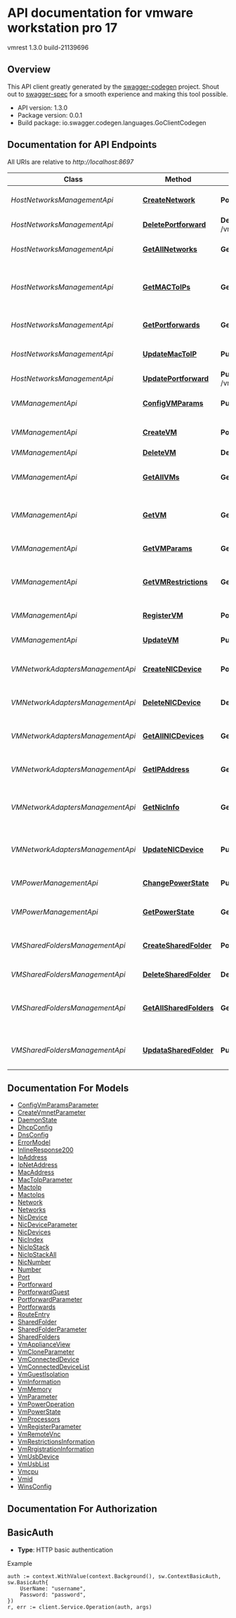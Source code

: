 # API documentation for vmware workstation pro 17 

vmrest 1.3.0 build-21139696

## Overview
This API client greatly generated by the [swagger-codegen](https://github.com/swagger-api/swagger-codegen) project.  Shout out to [swagger-spec](https://github.com/swagger-api/swagger-spec) for a smooth experience and making this tool possible.

- API version: 1.3.0
- Package version: 0.0.1
- Build package: io.swagger.codegen.languages.GoClientCodegen

## Documentation for API Endpoints

All URIs are relative to *http://localhost:8697*

Class | Method | HTTP request | Description
------------ | ------------- | ------------- | -------------
*HostNetworksManagementApi* | [**CreateNetwork**](HostNetworksManagementApi.md#createnetwork) | **Post** /vmnets | Creates a virtual network
*HostNetworksManagementApi* | [**DeletePortforward**](HostNetworksManagementApi.md#deleteportforward) | **Delete** /vmnet/{vmnet}/portforward/{protocol}/{port} | Deletes port forwarding
*HostNetworksManagementApi* | [**GetAllNetworks**](HostNetworksManagementApi.md#getallnetworks) | **Get** /vmnet | Returns all virtual networks
*HostNetworksManagementApi* | [**GetMACToIPs**](HostNetworksManagementApi.md#getmactoips) | **Get** /vmnet/{vmnet}/mactoip | Returns all MAC-to-IP settings for DHCP service
*HostNetworksManagementApi* | [**GetPortforwards**](HostNetworksManagementApi.md#getportforwards) | **Get** /vmnet/{vmnet}/portforward | Returns all port forwardings
*HostNetworksManagementApi* | [**UpdateMacToIP**](HostNetworksManagementApi.md#updatemactoip) | **Put** /vmnet/{vmnet}/mactoip/{mac} | Updates the MAC-to-IP binding
*HostNetworksManagementApi* | [**UpdatePortforward**](HostNetworksManagementApi.md#updateportforward) | **Put** /vmnet/{vmnet}/portforward/{protocol}/{port} | Updates port forwarding
*VMManagementApi* | [**ConfigVMParams**](VMManagementApi.md#configvmparams) | **Put** /vms/{id}/configparams | update the vm config params
*VMManagementApi* | [**CreateVM**](VMManagementApi.md#createvm) | **Post** /vms | Creates a copy of the VM
*VMManagementApi* | [**DeleteVM**](VMManagementApi.md#deletevm) | **Delete** /vms/{id} | Deletes a VM
*VMManagementApi* | [**GetAllVMs**](VMManagementApi.md#getallvms) | **Get** /vms | Returns a list of VM IDs and paths for all VMs
*VMManagementApi* | [**GetVM**](VMManagementApi.md#getvm) | **Get** /vms/{id} | Returns the VM setting information of a VM
*VMManagementApi* | [**GetVMParams**](VMManagementApi.md#getvmparams) | **Get** /vms/{id}/params/{name} | Get the VM config params
*VMManagementApi* | [**GetVMRestrictions**](VMManagementApi.md#getvmrestrictions) | **Get** /vms/{id}/restrictions | Returns the restrictions information of the VM
*VMManagementApi* | [**RegisterVM**](VMManagementApi.md#registervm) | **Post** /vms/registration | Register VM to VM Library
*VMManagementApi* | [**UpdateVM**](VMManagementApi.md#updatevm) | **Put** /vms/{id} | Updates the VM settings
*VMNetworkAdaptersManagementApi* | [**CreateNICDevice**](VMNetworkAdaptersManagementApi.md#createnicdevice) | **Post** /vms/{id}/nic | Creates a network adapter in the VM
*VMNetworkAdaptersManagementApi* | [**DeleteNICDevice**](VMNetworkAdaptersManagementApi.md#deletenicdevice) | **Delete** /vms/{id}/nic/{index} | Deletes a VM network adapter
*VMNetworkAdaptersManagementApi* | [**GetAllNICDevices**](VMNetworkAdaptersManagementApi.md#getallnicdevices) | **Get** /vms/{id}/nic | Returns all network adapters in the VM
*VMNetworkAdaptersManagementApi* | [**GetIPAddress**](VMNetworkAdaptersManagementApi.md#getipaddress) | **Get** /vms/{id}/ip | Returns the IP address of a VM
*VMNetworkAdaptersManagementApi* | [**GetNicInfo**](VMNetworkAdaptersManagementApi.md#getnicinfo) | **Get** /vms/{id}/nicips | Returns the IP stack configuration of all NICs of a VM
*VMNetworkAdaptersManagementApi* | [**UpdateNICDevice**](VMNetworkAdaptersManagementApi.md#updatenicdevice) | **Put** /vms/{id}/nic/{index} | Updates a network adapter in the VM
*VMPowerManagementApi* | [**ChangePowerState**](VMPowerManagementApi.md#changepowerstate) | **Put** /vms/{id}/power | Changes the VM power state
*VMPowerManagementApi* | [**GetPowerState**](VMPowerManagementApi.md#getpowerstate) | **Get** /vms/{id}/power | Returns the power state of the VM
*VMSharedFoldersManagementApi* | [**CreateSharedFolder**](VMSharedFoldersManagementApi.md#createsharedfolder) | **Post** /vms/{id}/sharedfolders | Mounts a new shared folder in the VM
*VMSharedFoldersManagementApi* | [**DeleteSharedFolder**](VMSharedFoldersManagementApi.md#deletesharedfolder) | **Delete** /vms/{id}/sharedfolders/{folder id} | Deletes a shared folder
*VMSharedFoldersManagementApi* | [**GetAllSharedFolders**](VMSharedFoldersManagementApi.md#getallsharedfolders) | **Get** /vms/{id}/sharedfolders | Returns all shared folders mounted in the VM
*VMSharedFoldersManagementApi* | [**UpdataSharedFolder**](VMSharedFoldersManagementApi.md#updatasharedfolder) | **Put** /vms/{id}/sharedfolders/{folder id} | Updates a shared folder mounted in the VM


## Documentation For Models

 - [ConfigVmParamsParameter](ConfigVmParamsParameter.md)
 - [CreateVmnetParameter](CreateVmnetParameter.md)
 - [DaemonState](DaemonState.md)
 - [DhcpConfig](DhcpConfig.md)
 - [DnsConfig](DnsConfig.md)
 - [ErrorModel](ErrorModel.md)
 - [InlineResponse200](InlineResponse200.md)
 - [IpAddress](IpAddress.md)
 - [IpNetAddress](IpNetAddress.md)
 - [MacAddress](MacAddress.md)
 - [MacToIpParameter](MacToIpParameter.md)
 - [MactoIp](MactoIp.md)
 - [MactoIps](MactoIps.md)
 - [Network](Network.md)
 - [Networks](Networks.md)
 - [NicDevice](NicDevice.md)
 - [NicDeviceParameter](NicDeviceParameter.md)
 - [NicDevices](NicDevices.md)
 - [NicIndex](NicIndex.md)
 - [NicIpStack](NicIpStack.md)
 - [NicIpStackAll](NicIpStackAll.md)
 - [NicNumber](NicNumber.md)
 - [Number](Number.md)
 - [Port](Port.md)
 - [Portforward](Portforward.md)
 - [PortforwardGuest](PortforwardGuest.md)
 - [PortforwardParameter](PortforwardParameter.md)
 - [Portforwards](Portforwards.md)
 - [RouteEntry](RouteEntry.md)
 - [SharedFolder](SharedFolder.md)
 - [SharedFolderParameter](SharedFolderParameter.md)
 - [SharedFolders](SharedFolders.md)
 - [VmApplianceView](VmApplianceView.md)
 - [VmCloneParameter](VmCloneParameter.md)
 - [VmConnectedDevice](VmConnectedDevice.md)
 - [VmConnectedDeviceList](VmConnectedDeviceList.md)
 - [VmGuestIsolation](VmGuestIsolation.md)
 - [VmInformation](VmInformation.md)
 - [VmMemory](VmMemory.md)
 - [VmParameter](VmParameter.md)
 - [VmPowerOperation](VmPowerOperation.md)
 - [VmPowerState](VmPowerState.md)
 - [VmProcessors](VmProcessors.md)
 - [VmRegisterParameter](VmRegisterParameter.md)
 - [VmRemoteVnc](VmRemoteVnc.md)
 - [VmRestrictionsInformation](VmRestrictionsInformation.md)
 - [VmRrgistrationInformation](VmRrgistrationInformation.md)
 - [VmUsbDevice](VmUsbDevice.md)
 - [VmUsbList](VmUsbList.md)
 - [Vmcpu](Vmcpu.md)
 - [Vmid](Vmid.md)
 - [WinsConfig](WinsConfig.md)


## Documentation For Authorization

## BasicAuth
- **Type**: HTTP basic authentication

Example
```golang
auth := context.WithValue(context.Background(), sw.ContextBasicAuth, sw.BasicAuth{
	UserName: "username",
	Password: "password",
})
r, err := client.Service.Operation(auth, args)
```
<!-- #TODO(Jonathan) convert to powershell -->
